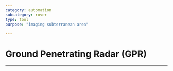 ```yaml
---
category: automation
subcategory: rover
type: tool
purpose: "imaging subterranean area"

---
```

# Ground Penetrating Radar (GPR)
---